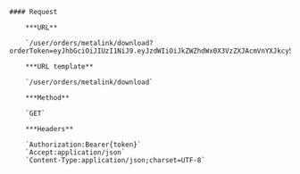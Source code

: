     #### Request

        ***URL**

        `/user/orders/metalink/download?orderToken=eyJhbGciOiJIUzI1NiJ9.eyJzdWIiOiJkZWZhdWx0X3VzZXJAcmVnYXJkcy5mciIsInJvbGUiOiJSRUdJU1RFUkVEX1VTRVIiLCJPUkRFUl9JRCI6IjIxIiwiZXhwIjoxNTY0MDM5ODAzLCJ0ZW5hbnQiOiJvcmRlcjEiLCJlbWFpbCI6ImRlZmF1bHRfdXNlckByZWdhcmRzLmZyIn0.jpkLs9zepSqDd4dDph6zY5aFn8BETltYw4ak6c7HxxQ`

        ***URL template**

        `/user/orders/metalink/download`

        ***Method**

        `GET`

        ***Headers**

        `Authorization:Bearer{token}`
        `Accept:application/json`
        `Content-Type:application/json;charset=UTF-8`
